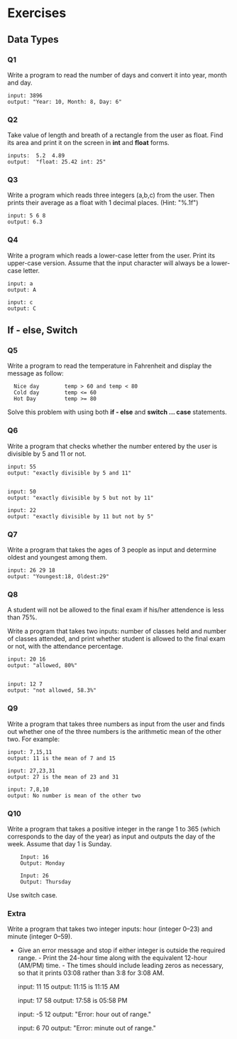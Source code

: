 
# Exercises

## Data Types

### Q1

Write a program to read the number of days and convert it into year, month and day.

    input: 3896
    output: "Year: 10, Month: 8, Day: 6"


### Q2

Take value of length and breath of a rectangle from the user as float. Find its area and print it on the screen in **int** and **float** forms.

    inputs:  5.2  4.89
    output:  "float: 25.42 int: 25"



### Q3

Write a program which reads three integers (a,b,c) from the user. Then prints their average as a float with 1 decimal places. (Hint: "%.1f") 

    input: 5 6 8
    output: 6.3


### Q4

Write a program which reads a lower-case letter from the user. Print its upper-case version.  Assume that the input character will always be a lower-case letter. 

    input: a
    output: A
    
    input: c
    output: C
    

## If - else, Switch




### Q5

 Write a program to read the temperature in Fahrenheit and display the message as follow:
 
      Nice day        temp > 60 and temp < 80
      Cold day        temp <= 60
      Hot Day         temp >= 80


Solve this problem with using both **if - else** and **switch ... case** statements.

### Q6

Write a program that checks whether the number entered by the user is divisible by 5 and 11 or not.

    input: 55
    output: "exactly divisible by 5 and 11"
    
    
    input: 50
    output: "exactly divisible by 5 but not by 11"
    
    input: 22
    output: "exactly divisible by 11 but not by 5"



### Q7

Write a program that takes the ages of 3 people as input and determine oldest and youngest among them.

    input: 26 29 18
    output: "Youngest:18, Oldest:29"

### Q8

A student will not be allowed to the final exam if his/her attendence is less than 75%. 

Write a program that takes two inputs: number of classes held and number of classes attended, and print  whether student is allowed to the final exam or not, with the attendance percentage.

    input: 20 16
    output: "allowed, 80%"
    
    
    input: 12 7
    output: "not allowed, 58.3%"


### Q9

Write a program that takes three numbers as input from the user and finds out whether one of the three numbers is the arithmetic mean of the other two. For example:

    input: 7,15,11
    output: 11 is the mean of 7 and 15

    input: 27,23,31
    output: 27 is the mean of 23 and 31

    input: 7,8,10
    output: No number is mean of the other two


### Q10 

Write a program that takes a positive integer in the range 1 to 365 (which corresponds to the day of the year) as input and outputs the day of the week. Assume that day 1 is Sunday. 

        Input: 16
        Output: Monday

        Input: 26
        Output: Thursday
        
 Use switch case.
 
 ### Extra
 
Write a program that takes two integer inputs:  hour (integer 0–23) and minute (integer 0–59).

   - Give an error message and stop if either integer is outside the required range.
    - Print the 24-hour time along with the equivalent 12-hour (AM/PM) time. 
    - The times should include leading zeros as necessary, so that it prints 03:08 rather than 3:8 for 3:08 AM.
        
        
        input: 11 15
        output: 11:15 is 11:15 AM
            
        input: 17 58
        output: 17:58 is 05:58 PM     
        
        input: -5 12
        output:  "Error: hour out of range."
        
        input:  6 70
        output:  "Error: minute out of range."
        
